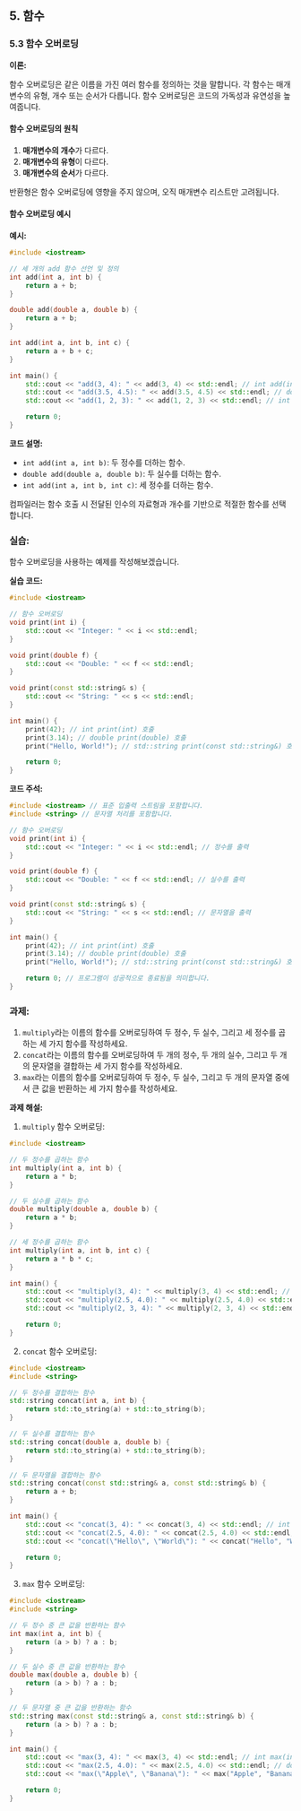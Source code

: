 ## 5. 함수

### **5.3 함수 오버로딩**

**이론:**

함수 오버로딩은 같은 이름을 가진 여러 함수를 정의하는 것을 말합니다. 각 함수는 매개변수의 유형, 개수 또는 순서가 다릅니다. 함수 오버로딩은 코드의 가독성과 유연성을 높여줍니다.

#### **함수 오버로딩의 원칙**

1. **매개변수의 개수**가 다르다.
2. **매개변수의 유형**이 다르다.
3. **매개변수의 순서**가 다르다.

반환형은 함수 오버로딩에 영향을 주지 않으며, 오직 매개변수 리스트만 고려됩니다.

#### **함수 오버로딩 예시**

**예시:**

```cpp
#include <iostream>

// 세 개의 add 함수 선언 및 정의
int add(int a, int b) {
    return a + b;
}

double add(double a, double b) {
    return a + b;
}

int add(int a, int b, int c) {
    return a + b + c;
}

int main() {
    std::cout << "add(3, 4): " << add(3, 4) << std::endl; // int add(int, int) 호출
    std::cout << "add(3.5, 4.5): " << add(3.5, 4.5) << std::endl; // double add(double, double) 호출
    std::cout << "add(1, 2, 3): " << add(1, 2, 3) << std::endl; // int add(int, int, int) 호출

    return 0;
}
```

**코드 설명:**

- `int add(int a, int b)`: 두 정수를 더하는 함수.
- `double add(double a, double b)`: 두 실수를 더하는 함수.
- `int add(int a, int b, int c)`: 세 정수를 더하는 함수.

컴파일러는 함수 호출 시 전달된 인수의 자료형과 개수를 기반으로 적절한 함수를 선택합니다.

### **실습:**

함수 오버로딩을 사용하는 예제를 작성해보겠습니다.

**실습 코드:**

```cpp
#include <iostream>

// 함수 오버로딩
void print(int i) {
    std::cout << "Integer: " << i << std::endl;
}

void print(double f) {
    std::cout << "Double: " << f << std::endl;
}

void print(const std::string& s) {
    std::cout << "String: " << s << std::endl;
}

int main() {
    print(42); // int print(int) 호출
    print(3.14); // double print(double) 호출
    print("Hello, World!"); // std::string print(const std::string&) 호출

    return 0;
}
```

**코드 주석:**

```cpp
#include <iostream> // 표준 입출력 스트림을 포함합니다.
#include <string> // 문자열 처리를 포함합니다.

// 함수 오버로딩
void print(int i) {
    std::cout << "Integer: " << i << std::endl; // 정수를 출력
}

void print(double f) {
    std::cout << "Double: " << f << std::endl; // 실수를 출력
}

void print(const std::string& s) {
    std::cout << "String: " << s << std::endl; // 문자열을 출력
}

int main() {
    print(42); // int print(int) 호출
    print(3.14); // double print(double) 호출
    print("Hello, World!"); // std::string print(const std::string&) 호출

    return 0; // 프로그램이 성공적으로 종료됨을 의미합니다.
}
```

### **과제:**

1. `multiply`라는 이름의 함수를 오버로딩하여 두 정수, 두 실수, 그리고 세 정수를 곱하는 세 가지 함수를 작성하세요.
2. `concat`라는 이름의 함수를 오버로딩하여 두 개의 정수, 두 개의 실수, 그리고 두 개의 문자열을 결합하는 세 가지 함수를 작성하세요.
3. `max`라는 이름의 함수를 오버로딩하여 두 정수, 두 실수, 그리고 두 개의 문자열 중에서 큰 값을 반환하는 세 가지 함수를 작성하세요.

**과제 해설:**

1. `multiply` 함수 오버로딩:

```cpp
#include <iostream>

// 두 정수를 곱하는 함수
int multiply(int a, int b) {
    return a * b;
}

// 두 실수를 곱하는 함수
double multiply(double a, double b) {
    return a * b;
}

// 세 정수를 곱하는 함수
int multiply(int a, int b, int c) {
    return a * b * c;
}

int main() {
    std::cout << "multiply(3, 4): " << multiply(3, 4) << std::endl; // int multiply(int, int) 호출
    std::cout << "multiply(2.5, 4.0): " << multiply(2.5, 4.0) << std::endl; // double multiply(double, double) 호출
    std::cout << "multiply(2, 3, 4): " << multiply(2, 3, 4) << std::endl; // int multiply(int, int, int) 호출

    return 0;
}
```

2. `concat` 함수 오버로딩:

```cpp
#include <iostream>
#include <string>

// 두 정수를 결합하는 함수
std::string concat(int a, int b) {
    return std::to_string(a) + std::to_string(b);
}

// 두 실수를 결합하는 함수
std::string concat(double a, double b) {
    return std::to_string(a) + std::to_string(b);
}

// 두 문자열을 결합하는 함수
std::string concat(const std::string& a, const std::string& b) {
    return a + b;
}

int main() {
    std::cout << "concat(3, 4): " << concat(3, 4) << std::endl; // int concat(int, int) 호출
    std::cout << "concat(2.5, 4.0): " << concat(2.5, 4.0) << std::endl; // double concat(double, double) 호출
    std::cout << "concat(\"Hello\", \"World\"): " << concat("Hello", "World") << std::endl; // std::string concat(const std::string&, const std::string&) 호출

    return 0;
}
```

3. `max` 함수 오버로딩:

```cpp
#include <iostream>
#include <string>

// 두 정수 중 큰 값을 반환하는 함수
int max(int a, int b) {
    return (a > b) ? a : b;
}

// 두 실수 중 큰 값을 반환하는 함수
double max(double a, double b) {
    return (a > b) ? a : b;
}

// 두 문자열 중 큰 값을 반환하는 함수
std::string max(const std::string& a, const std::string& b) {
    return (a > b) ? a : b;
}

int main() {
    std::cout << "max(3, 4): " << max(3, 4) << std::endl; // int max(int, int) 호출
    std::cout << "max(2.5, 4.0): " << max(2.5, 4.0) << std::endl; // double max(double, double) 호출
    std::cout << "max(\"Apple\", \"Banana\"): " << max("Apple", "Banana") << std::endl; // std::string max(const std::string&, const std::string&) 호출

    return 0;
}
```
